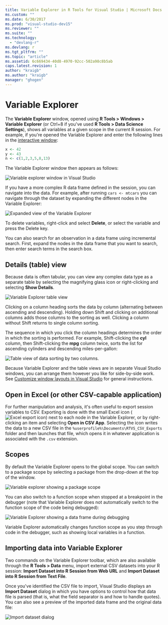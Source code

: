 ```yaml
---
title: Variable Explorer in R Tools for Visual Studio | Microsoft Docs
ms.custom: ""
ms.date: 6/30/2017
ms.prod: "visual-studio-dev15"
ms.reviewer: ""
ms.suite: ""
ms.technology:
  - "devlang-r"
ms.devlang: r
ms.tgt_pltfrm: ""
ms.topic: "article"
ms.assetid: 6c669434-40d8-4970-92cc-502a98c8b5ab
caps.latest.revision: 1
author: "kraigb"
ms.author: "kraigb"
manager: "ghogen"
---
```


# Variable Explorer

The **Variable Explorer** window, opened using **R Tools > Windows > Variable Explorer** (or Ctrl+8 if you've used **R Tools > Data Science Settings**), shows all variables at a given scope in the current R session. For example, if you're opened the Variable Explorer and enter the following lines in the [interactive window](interactive-repl.md):

```R
x <- 42
y <- 43
n <- c(1,2,3,5,8,13)
```
 
The Variable Explorer window then appears as follows:

![Variable explorer window in Visual Studio](media/variable-explorer-window.png)

If you have a more complex R data frame defined in the session, you can navigate into the data. For example, after running `cars <- mtcars` you can navigate through the dataset by expanding the different nodes in the Variable Explorer:
 
![Expanded view of the Variable Explorer](media/variable-explorer-expanded-results.png)
 
To delete variables, right-click and select **Delete**, or select the variable and press the Delete key.

You can also search for an observation in a data frame using incremental search. First, expand the nodes in the data frame that you want to search, then enter search terms in the search box.

## Details (table) view

Because data is often tabular, you can view any complex data type as a separate table by selecting the magnifying glass icon or right-clicking and selecting **Show Details**. 

![Variable Explorer table view](media/variable-explorer-table-view.png)

Clicking on a column heading sorts the data by column (alternating between ascending and descending). Holding down Shift and clicking on additional columns adds those columns to the sorting as well. Clicking a column without Shift returns to single column sorting.

The sequence in which you click the column headings determines the order in which the sorting is performed. For example, Shift-clicking the **cyl** column, then Shift-clicking the **mpg** column twice, sorts the list for ascending cylinders and descending miles-per-gallon:

![Table view of data sorting by two columns.](media/variable-explorer-table-view-sorting.png)

Because Variable Explorer and the table views are in separate Visual Studio windows, you can arrange them however you like for side-by-side work. See [Customize window layouts in Visual Studio](../ide/customizing-window-layouts-in-visual-studio.md) for general instructions.

## Open in Excel (or other CSV-capable application)

For further manipulation and analysis, it's often useful to export session variables to CSV. Exporting is done with the small Excel icon (![Excel export icon](media/variable-explorer-excel-icon.png)) next to each node in the Variable Explorer, or by right-clicking an item and selecting **Open in CSV App**. Selecting the icon writes the data to a new CSV file in the `%userprofile%\Documents\RTVS_CSV_Exports` folder and then launches that file, which opens it in whatever application is associated with the `.csv` extension.

## Scopes

By default the Variable Explorer opens to the global scope. You can switch to a package scope by selecting a package from the drop-down at the top of the window.

![Variable explorer showing a package scope](media/variable-explorer-package-scopes.png)

You can also switch to a function scope when stopped at a breakpoint in the debugger (note that Variable Explorer does not automatically switch to the function scope of the code being debugged):

![Variable Explorer showing a data frame during debugging](media/variable-explorer-as-locals-window.png)

Variable Explorer automatically changes function scope as you step through code in the debugger, such as showing local variables in a function.


## Importing data into Variable Explorer

Two commands on the Variable Explorer toolbar, which are also available through the **R Tools > Data** menu, import external CSV datasets into your R session:  **Import Dataset into R Session from Web URL** and **Import Dataset into R Session from Text File**. 

Once you've identified the CSV file to import, Visual Studio displays an **Import Dataset** dialog in which you have options to control how that data file is parsed (that is, what the field separator is and how to handle quotes). You can also see a preview of the imported data frame and the original data file:

![Import dataset dialog](media/variable-explorer-import-dataset-dialog.png)
